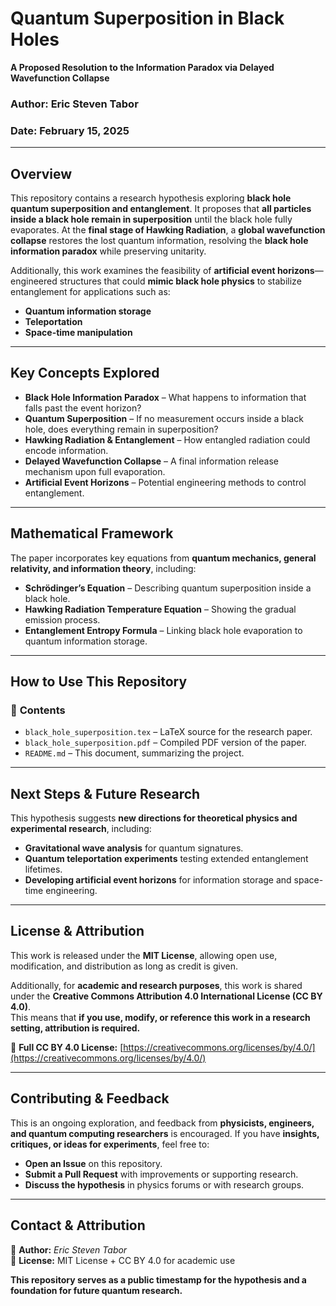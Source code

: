 # Quantum Superposition in Black Holes  
**A Proposed Resolution to the Information Paradox via Delayed Wavefunction Collapse**  

### **Author:** Eric Steven Tabor  
### **Date:** February 15, 2025  

---

## **Overview**  
This repository contains a research hypothesis exploring **black hole quantum superposition and entanglement**. It proposes that **all particles inside a black hole remain in superposition** until the black hole fully evaporates. At the **final stage of Hawking Radiation**, a **global wavefunction collapse** restores the lost quantum information, resolving the **black hole information paradox** while preserving unitarity.  

Additionally, this work examines the feasibility of **artificial event horizons**—engineered structures that could **mimic black hole physics** to stabilize entanglement for applications such as:  
- **Quantum information storage**  
- **Teleportation**  
- **Space-time manipulation**  

---

## **Key Concepts Explored**  
- **Black Hole Information Paradox** – What happens to information that falls past the event horizon?  
- **Quantum Superposition** – If no measurement occurs inside a black hole, does everything remain in superposition?  
- **Hawking Radiation & Entanglement** – How entangled radiation could encode information.  
- **Delayed Wavefunction Collapse** – A final information release mechanism upon full evaporation.  
- **Artificial Event Horizons** – Potential engineering methods to control entanglement.  

---

## **Mathematical Framework**  
The paper incorporates key equations from **quantum mechanics, general relativity, and information theory**, including:  
- **Schrödinger’s Equation** – Describing quantum superposition inside a black hole.  
- **Hawking Radiation Temperature Equation** – Showing the gradual emission process.  
- **Entanglement Entropy Formula** – Linking black hole evaporation to quantum information storage.  

---

## **How to Use This Repository**  
### 📄 **Contents**
- `black_hole_superposition.tex` – LaTeX source for the research paper.  
- `black_hole_superposition.pdf` – Compiled PDF version of the paper.  
- `README.md` – This document, summarizing the project.  

---

## **Next Steps & Future Research**
This hypothesis suggests **new directions for theoretical physics and experimental research**, including:  
- **Gravitational wave analysis** for quantum signatures.  
- **Quantum teleportation experiments** testing extended entanglement lifetimes.  
- **Developing artificial event horizons** for information storage and space-time engineering.  

---

## **License & Attribution**
This work is released under the **MIT License**, allowing open use, modification, and distribution as long as credit is given.  

Additionally, for **academic and research purposes**, this work is shared under the **Creative Commons Attribution 4.0 International License (CC BY 4.0)**.  
This means that **if you use, modify, or reference this work in a research setting, attribution is required.**  

🔗 **Full CC BY 4.0 License:** [https://creativecommons.org/licenses/by/4.0/](https://creativecommons.org/licenses/by/4.0/)  

---

## **Contributing & Feedback**
This is an ongoing exploration, and feedback from **physicists, engineers, and quantum computing researchers** is encouraged. If you have **insights, critiques, or ideas for experiments**, feel free to:  
- **Open an Issue** on this repository.  
- **Submit a Pull Request** with improvements or supporting research.  
- **Discuss the hypothesis** in physics forums or with research groups.  

---

## **Contact & Attribution**
📧 **Author:** *Eric Steven Tabor*  
📜 **License:** MIT License + CC BY 4.0 for academic use  

**This repository serves as a public timestamp for the hypothesis and a foundation for future quantum research.**  

